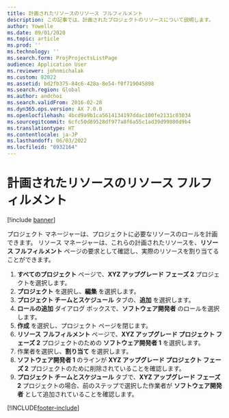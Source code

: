 ```yaml
---
title: 計画されたリソースのリソース フルフィルメント
description: この記事では、計画されたプロジェクトのリソースについて説明します。
author: Yowelle
ms.date: 09/01/2020
ms.topic: article
ms.prod: ''
ms.technology: ''
ms.search.form: ProjProjectsListPage
audience: Application User
ms.reviewer: johnmichalak
ms.custom: 82022
ms.assetid: bd2fb375-84c6-428a-8e54-f0f719045898
ms.search.region: Global
ms.author: andchoi
ms.search.validFrom: 2016-02-28
ms.dyn365.ops.version: AX 7.0.0
ms.openlocfilehash: 4bcd9a9b1ca5614134197ddac100fe2131c03034
ms.sourcegitcommit: 6cfc50d89528df977a8f6a55c1ad39d99800d9b4
ms.translationtype: HT
ms.contentlocale: ja-JP
ms.lasthandoff: 06/03/2022
ms.locfileid: "8932164"
---
```

# <a name="resource-fulfillment-for-planned-resources"></a>計画されたリソースのリソース フルフィルメント

[!include [banner](../includes/banner.md)]

プロジェクト マネージャーは、プロジェクトに必要なリソースのロールを計画できます。 リソース マネージャーは、これらの計画されたリソースを、**リソース フルフィルメント** ページの要求として確認し、実際のリソースを割り当てることができます。

1. **すべてのプロジェクト** ページで、**XYZ アップグレード フェーズ 2** プロジェクトを選択します。
2. **プロジェクト** を選択し、**編集** を選択します。
3. **プロジェクト チームとスケジュール** タブの、**追加** を選択します。
4. **ロールの追加** ダイアログ ボックスで、**ソフトウェア開発者** のロールを選択します。
5. **作成** を選択し、プロジェクト ページを閉じます。
6. **リソース フルフィルメント** ページで、**XYZ アップグレード プロジェクト フェーズ 2** プロジェクトのための **ソフトウェア開発者 1** を選択します。
7. 作業者を選択し、**割り当て** を選択します。
8. **ソフトウェア開発者 1** のラインが **XYZ アップグレード プロジェクト フェーズ 2** プロジェクトのために削除されていることを確認します。
9. **プロジェクト チームとスケジュール** タブで、**XYZ アップグレード フェーズ 2** プロジェクトの場合、前のステップで選択した作業者が **ソフトウェア開発者** として追加されていることを確認します。


[!INCLUDE[footer-include](../includes/footer-banner.md)]